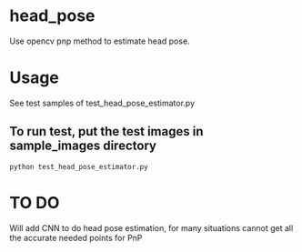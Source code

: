 # head_pose

Use opencv pnp method to estimate head pose.

# Usage

See test samples of test_head_pose_estimator.py

## To run test, put the test images in sample_images directory
```
python test_head_pose_estimator.py
```


# TO DO
Will add CNN to do head pose estimation, for many situations cannot get all the accurate needed points for PnP